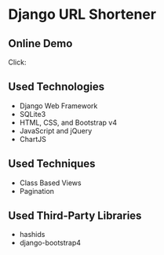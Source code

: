 # Django URL Shortener

## Online Demo
Click: 

## Used Technologies
- Django Web Framework
- SQLite3
- HTML, CSS, and Bootstrap v4
- JavaScript and jQuery
- ChartJS

## Used Techniques
- Class Based Views
- Pagination

## Used Third-Party Libraries
- hashids
- django-bootstrap4
